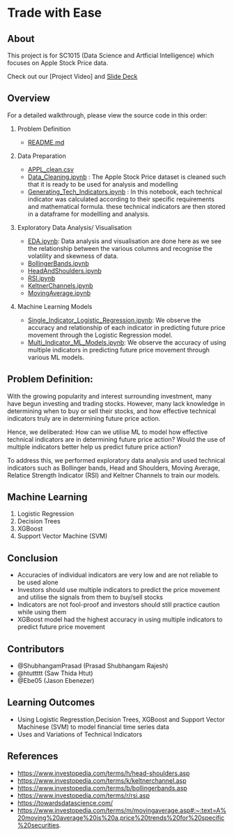 # Trade with Ease

## About
This project is for SC1015 (Data Science and Artficial Intelligence) which focuses on Apple Stock Price data.

Check out our [Project Video] and [Slide Deck](https://github.com/ShubhangamPrasad/Technical-Indicator-Evaluator/blob/main/C126_Team3_JasonHtutShubhangam.pptx)

## Overview
For a detailed walkthrough, please view the source code in this order:
1. Problem Definition
    - [README.md](https://github.com/ShubhangamPrasad/Technical-Indicator-Evaluator#:~:text=1%20hour%20ago-,README.md,-refined%20ML%20models_)

2. Data Preparation
    - [APPL_clean.csv](https://github.com/ShubhangamPrasad/Technical-Indicator-Evaluator#:~:text=3%20days%20ago-,AAPL_clean.csv,-2%20days%20ago)
    - [Data_Cleaning.ipynb](https://github.com/ShubhangamPrasad/Technical-Indicator-Evaluator#:~:text=3%20minutes%20ago-,DataCleaning.ipynb,-8%20hours%20ago) : The Apple Stock Price dataset is cleaned such that it is ready to be used for analysis and modelling
    - [Generating_Tech_Indicators.ipynb](https://github.com/ShubhangamPrasad/Technical-Indicator-Evaluator#:~:text=19%20hours%20ago-,Generating_Tech_Indicators.ipynb,-1%20hour%20ago) : In this notebook, each technical indicator was calculated according to their specific requirements and mathematical formula. these technical indicators are then stored in a dataframe for modellling and analysis.

3. Exploratory Data Analysis/ Visualisation
    - [EDA.ipynb](https://github.com/ShubhangamPrasad/Technical-Indicator-Evaluator/blob/main/EDA.ipynb): Data analysis and visualisation are done here as we see the relationship between the various columns and recognise the volatility and skewness of data. 
    - [BollingerBands.ipynb](https://github.com/ShubhangamPrasad/Technical-Indicator-Evaluator/blob/main/BollingerBands.ipynb)
    - [HeadAndShoulders.ipynb](https://github.com/ShubhangamPrasad/Technical-Indicator-Evaluator/blob/main/HeadAndShoulders.ipynb)
    - [RSI.ipynb](https://github.com/ShubhangamPrasad/Technical-Indicator-Evaluator/blob/main/RSI.ipynb)
    - [KeltnerChannels.ipynb](https://github.com/ShubhangamPrasad/Technical-Indicator-Evaluator/blob/main/KeltnerChannels.ipynb)
    - [MovingAverage.ipynb](https://github.com/ShubhangamPrasad/Technical-Indicator-Evaluator/blob/main/MovingAverage.ipynb)

4. Machine Learning Models
    - [Single_Indicator_Logistic_Regression.ipynb](https://github.com/ShubhangamPrasad/Technical-Indicator-Evaluator/blob/main/Single_Indicator_Logistic_Regression.ipynb): We observe the accuracy and relationship of each indicator in predicting future price movement through the Logistic Regression model.
    - [Multi_Indicator_ML_Models.ipynb](https://github.com/ShubhangamPrasad/Technical-Indicator-Evaluator/blob/main/Multi_Indicator_ML_Models.ipynb): We observe the accuracy of using multiple indicators in predicting future price movement through various ML models. 


## Problem Definition:
With the growing popularity and interest surrounding investment, many have begun investing and trading stocks. However, many lack knowledge in determining when to buy or sell their stocks, and how effective technical indicators truly are in determining future price action.

Hence, we deliberated:
How can we utilise ML to model how effective technical indicators are in determining future price action? Would the use of multiple indicators better help us predict future price action?

To address this, we performed exploratory data analysis and used technical indicators such as Bollinger bands, Head and Shoulders, Moving Average, Relatice Strength Indicator (RSI) and Keltner Channels to train our models. 

## Machine Learning
1. Logistic Regression
2. Decision Trees
3. XGBoost
4. Support Vector Machine (SVM)

## Conclusion
- Accuracies of individual indicators are very low and are not reliable to be used alone 
- Investors should use multiple indicators to predict the price movement and utilise the signals from them to buy/sell stocks
- Indicators are not fool-proof and investors should still practice caution while using them
- XGBoost model had the highest accuracy in using multiple indicators to predict future price movement 

## Contributors
- @ShubhangamPrasad (Prasad Shubhangam Rajesh)
- @htuttttt (Saw Thida Htut)
- @Ebe05 (Jason Ebenezer)

## Learning Outcomes
- Using Logistic Regresstion,Decision Trees, XGBoost and Support Vector Machinese (SVM) to model financial time series data
- Uses and Variations of Technical Indicators

## References
- https://www.investopedia.com/terms/h/head-shoulders.asp
- https://www.investopedia.com/terms/k/keltnerchannel.asp
- https://www.investopedia.com/terms/b/bollingerbands.asp
- https://www.investopedia.com/terms/r/rsi.asp
- https://towardsdatascience.com/
- https://www.investopedia.com/terms/m/movingaverage.asp#:~:text=A%20moving%20average%20is%20a,price%20trends%20for%20specific%20securities.





